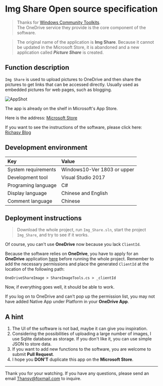 # Img Share Open source specification

> Thanks for [Windows Community Toolkits](https://github.com/windows-toolkit/WindowsCommunityToolkit).  
> The OneDrive service they provide is the core component of the software.

> The original name of the application is **Img Share**. Because it cannot be updated in the Microsoft Store, it is abandoned and a new application called ***Picture Share*** is created.

## Function description

`Img Share` is used to upload pictures to OneDrive and then share the pictures to get links that can be accessed directly. Usually used as embedded pictures for web pages, such as blogging.

![AppShot](http://storage.live.com/items/51816931BAB0F7A8!8900?authkey=AO7QXpgYo7-5DUU)

The app is already on the shelf in Microsoft's App Store.

Here is the address: [Microsoft Store](https://www.microsoft.com/store/productId/9PHWZ3QL0HN3)

If you want to see the instructions of the software, please click here: [Richasy Blog](https://blog.richasy.cn/document/pictureshare/)

## Development environment

|Key|Value|
|:-|:-|
|System requirements| Windows10-Ver 1803 or upper|
|Development tool|Visual Studio 2017|
|Programing language|C#|
|Display language|Chinese and English|
|Comment language|Chinese|

## Deployment instructions

> Download the whole project, run `Img_Share.sln`, start the project `Img_Share`, and try to see if it works.

Of course, you can't use **OneDrive** now because you lack `ClientId`.

Because the software relies on **OneDrive**, you have to apply for an **OneDrive** application [here](https://apps.dev.microsoft.com/
) before running the whole project. Remember to add the necessary permissions and place the generated `ClientId` at the location of the following path:

```
OneDriveShareImage > ShareImageTools.cs > _clientId
```

Now, if everything goes well, it should be able to work.

If you log on to OneDrive and can't pop up the permission list, you may not have added Native App under Platform in your **OneDrive App**.

## A hint

1. The UI of the software is not bad, maybe it can give you inspiration.
2. Considering the possibilities of uploading a large number of images, I use Sqlite database as storage. If you don't like it, you can use simple JSON to store data.
3. If you want to add new functions to the software, you are welcome to submit **Pull Request**.
4. I hope you **DON'T** duplicate this app on the **Microsoft Store**.
---

Thank you for your watching. If you have any questions, please send an email [Thansy@foxmail.com](mailto://thansy@foxmail.com) to inquire.

